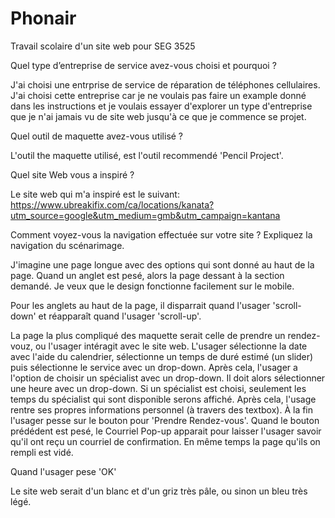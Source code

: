 # Phonair
Travail scolaire d'un site web pour SEG 3525


Quel type d’entreprise de service avez-vous choisi et pourquoi ?

J'ai choisi une entrprise de service de réparation de téléphones cellulaires. J'ai choisi cette entreprise car je ne voulais pas faire un example donné dans les instructions et je voulais essayer d'explorer un type d'entreprise que je n'ai jamais vu de site web jusqu'à ce que je commence se projet.


Quel outil de maquette avez-vous utilisé ?

L'outil the maquette utilisé, est l'outil recommendé 'Pencil Project'.


Quel site Web vous a inspiré ?
 
Le site web qui m'a inspiré est le suivant: https://www.ubreakifix.com/ca/locations/kanata?utm_source=google&utm_medium=gmb&utm_campaign=kantana


Comment voyez-vous la navigation effectuée sur votre site ? Expliquez la navigation
du scénarimage.

J'imagine une page longue avec des options qui sont donné au haut de la page. Quand un anglet est pesé, alors la page dessant à la section demandé. Je veux que le design fonctionne facilement sur le mobile.

Pour les anglets au haut de la page, il disparrait quand l'usager 'scroll-down' et réapparaît quand l'usager 'scroll-up'.

La page la plus compliqué des maquette serait celle de prendre un rendez-vouz, ou l'usager intéragit avec le site web. L'usager sélectionne la date avec l'aide du calendrier, sélectionne un temps de duré estimé (un slider) puis sélectionne le service avec un drop-down. Après cela, l'usager a l'option de choisir un spécialist avec un drop-down. Il doit alors sélectionner une heure avec un drop-down. Si un spécialist est choisi, seulement les temps du spécialist qui sont disponible serons affiché. Après cela, l'usage rentre ses propres informations personnel (à travers des textbox). À la fin l'usager pesse sur le bouton pour 'Prendre Rendez-vous'. Quand le bouton prédédent est pesé, le Courriel Pop-up apparait pour laisser l'usager savoir qu'il ont reçu un courriel de confirmation. En même temps la page qu'ils on rempli est vidé.

Quand l'usager pese 'OK' 


Le site web serait d'un blanc et d'un griz très pâle, ou sinon un bleu très légé.
